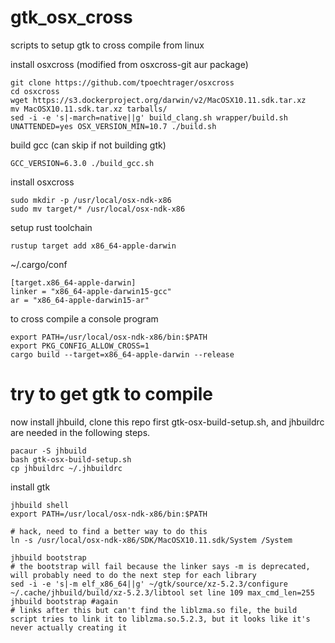 # gtk_osx_cross
scripts to setup gtk to cross compile from linux

install osxcross (modified from osxcross-git aur package)

    git clone https://github.com/tpoechtrager/osxcross
    cd osxcross
    wget https://s3.dockerproject.org/darwin/v2/MacOSX10.11.sdk.tar.xz
    mv MacOSX10.11.sdk.tar.xz tarballs/
    sed -i -e 's|-march=native||g' build_clang.sh wrapper/build.sh
    UNATTENDED=yes OSX_VERSION_MIN=10.7 ./build.sh

build gcc (can skip if not building gtk)

    GCC_VERSION=6.3.0 ./build_gcc.sh

install osxcross

    sudo mkdir -p /usr/local/osx-ndk-x86
    sudo mv target/* /usr/local/osx-ndk-x86

setup rust toolchain

    rustup target add x86_64-apple-darwin

~/.cargo/conf

    [target.x86_64-apple-darwin]
    linker = "x86_64-apple-darwin15-gcc"
    ar = "x86_64-apple-darwin15-ar"

to cross compile a console program

    export PATH=/usr/local/osx-ndk-x86/bin:$PATH
    export PKG_CONFIG_ALLOW_CROSS=1
    cargo build --target=x86_64-apple-darwin --release

# try to get gtk to compile

now install jhbuild, clone this repo first gtk-osx-build-setup.sh, and jhbuildrc are needed in the following steps.

    pacaur -S jhbuild
    bash gtk-osx-build-setup.sh
    cp jhbuildrc ~/.jhbuildrc    

install gtk

    jhbuild shell
    export PATH=/usr/local/osx-ndk-x86/bin:$PATH
    
    # hack, need to find a better way to do this
    ln -s /usr/local/osx-ndk-x86/SDK/MacOSX10.11.sdk/System /System
    
    jhbuild bootstrap 
    # the bootstrap will fail because the linker says -m is deprecated, will probably need to do the next step for each library
    sed -i -e 's|-m elf_x86_64||g' ~/gtk/source/xz-5.2.3/configure
    ~/.cache/jhbuild/build/xz-5.2.3/libtool set line 109 max_cmd_len=255
    jhbuild bootstrap #again
    # links after this but can't find the liblzma.so file, the build script tries to link it to liblzma.so.5.2.3, but it looks like it's never actually creating it 
